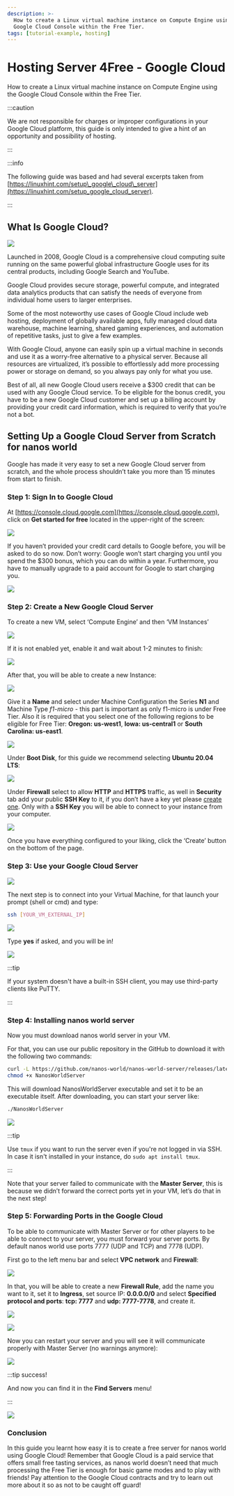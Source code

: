 ```yaml
---
description: >-
  How to create a Linux virtual machine instance on Compute Engine using the
  Google Cloud Console within the Free Tier.
tags: [tutorial-example, hosting]
---
```


# Hosting Server 4Free - Google Cloud

How to create a Linux virtual machine instance on Compute Engine using the Google Cloud Console within the Free Tier.

:::caution

We are not responsible for charges or improper configurations in your Google Cloud platform, this guide is only intended to give a hint of an opportunity and possibility of hosting.

:::

:::info

The following guide was based and had several excerpts taken from [https://linuxhint.com/setup\_google\_cloud\_server](https://linuxhint.com/setup_google_cloud_server).

:::

## What Is Google Cloud?

![](/img/docs/tutorials/hosting-4free-01.jpg)

Launched in 2008, Google Cloud is a comprehensive cloud computing suite running on the same powerful global infrastructure Google uses for its central products, including Google Search and YouTube.

Google Cloud provides secure storage, powerful compute, and integrated data analytics products that can satisfy the needs of everyone from individual home users to larger enterprises.

Some of the most noteworthy use cases of Google Cloud include web hosting, deployment of globally available apps, fully managed cloud data warehouse, machine learning, shared gaming experiences, and automation of repetitive tasks, just to give a few examples.

With Google Cloud, anyone can easily spin up a virtual machine in seconds and use it as a worry-free alternative to a physical server. Because all resources are virtualized, it’s possible to effortlessly add more processing power or storage on demand, so you always pay only for what you use.

Best of all, all new Google Cloud users receive a $300 credit that can be used with any Google Cloud service. To be eligible for the bonus credit, you have to be a new Google Cloud customer and set up a billing account by providing your credit card information, which is required to verify that you’re not a bot.

## Setting Up a Google Cloud Server from Scratch for nanos world

Google has made it very easy to set a new Google Cloud server from scratch, and the whole process shouldn’t take you more than 15 minutes from start to finish.

### Step 1: Sign In to Google Cloud

At [https://console.cloud.google.com](https://console.cloud.google.com), click on **Get started for free** located in the upper-right of the screen: 

![](/img/docs/tutorials/hosting-4free-02.jpg)

If you haven’t provided your credit card details to Google before, you will be asked to do so now. Don’t worry: Google won’t start charging you until you spend the $300 bonus, which you can do within a year. Furthermore, you have to manually upgrade to a paid account for Google to start charging you. 

![](/img/docs/tutorials/hosting-4free-03.jpg)

### Step 2: Create a New Google Cloud Server

To create a new VM, select ‘Compute Engine’ and then ‘VM Instances’ 

![](/img/docs/tutorials/hosting-4free-04.jpg)

If it is not enabled yet, enable it and wait about 1-2 minutes to finish: 

![](/img/docs/tutorials/hosting-4free-05.jpg)

After that, you will be able to create a new Instance: 

![](/img/docs/tutorials/hosting-4free-06.jpg)

Give it a **Name** and select under Machine Configuration the Series **N1** and Machine Type _f1-micro_ - this part is important as only f1-micro is under Free Tier. Also it is required that you select one of the following regions to be eligible for Free Tier: **Oregon: us-west1**, **Iowa: us-central1** or **South Carolina: us-east1**. 

![](/img/docs/tutorials/hosting-4free-07.jpg)

Under **Boot Disk**, for this guide we recommend selecting **Ubuntu 20.04 LTS**: 

![](/img/docs/tutorials/hosting-4free-08.jpg)

Under **Firewall** select to allow **HTTP** and **HTTPS** traffic, as well in **Security** tab add your public **SSH Key** to it, if you don’t have a key yet please [create one](https://docs.github.com/en/github/authenticating-to-github/generating-a-new-ssh-key-and-adding-it-to-the-ssh-agent). Only with a **SSH Key** you will be able to connect to your instance from your computer. 

![](/img/docs/tutorials/hosting-4free-09.jpg)

Once you have everything configured to your liking, click the ‘Create’ button on the bottom of the page.

### Step 3: Use your Google Cloud Server

![](/img/docs/tutorials/hosting-4free-10.jpg)

The next step is to connect into your Virtual Machine, for that launch your prompt \(shell or cmd\) and type:

```bash
ssh [YOUR_VM_EXTERNAL_IP]
```

![](/img/docs/tutorials/hosting-4free-11.jpg)

Type **yes** if asked, and you will be in! 

![](/img/docs/tutorials/hosting-4free-12.jpg)

:::tip

If your system doesn't have a built-in SSH client, you may use third-party clients like PuTTY.

:::

### Step 4: Installing nanos world server

Now you must download nanos world server in your VM.

For that, you can use our public repository in the GitHub to download it with the following two commands:

```bash
curl -L https://github.com/nanos-world/nanos-world-server/releases/latest/download/NanosWorldServer -o NanosWorldServer
chmod +x NanosWorldServer
```

This will download NanosWorldServer executable and set it to be an executable itself. After downloading, you can start your server like:

```bash
./NanosWorldServer
```

![](/img/docs/tutorials/hosting-4free-13.jpg)

:::tip

Use `tmux` if you want to run the server even if you're not logged in via SSH. In case it isn't installed in your instance, do `sudo apt install tmux`.

:::

Note that your server failed to communicate with the **Master Server**, this is because we didn’t forward the correct ports yet in your VM, let’s do that in the next step!

### Step 5: Forwarding Ports in the Google Cloud

To be able to communicate with Master Server or for other players to be able to connect to your server, you must forward your server ports. By default nanos world use ports 7777 (UDP and TCP) and 7778 (UDP).

First go to the left menu bar and select **VPC network** and **Firewall**: 

![](/img/docs/tutorials/hosting-4free-14.jpg)

In that, you will be able to create a new **Firewall Rule**, add the name you want to it, set it to **Ingress**, set source IP: **0.0.0.0/0** and select **Specified protocol and ports**: **tcp: 7777** and **udp: 7777-7778**, and create it.  

![](/img/docs/tutorials/hosting-4free-15.jpg)

![](/img/docs/tutorials/hosting-4free-16.jpg)

Now you can restart your server and you will see it will communicate properly with Master Server \(no warnings anymore\): 

![](/img/docs/tutorials/hosting-4free-17.jpg)

:::tip success!

And now you can find it in the **Find Servers** menu!

:::

![](/img/docs/tutorials/hosting-4free-18.jpg)

### Conclusion

In this guide you learnt how easy it is to create a free server for nanos world using Google Cloud! Remember that Google Cloud is a paid service that offers small free tasting services, as nanos world doesn’t need that much processing the Free Tier is enough for basic game modes and to play with friends! Pay attention to the Google Cloud contracts and try to learn out more about it so as not to be caught off guard!

